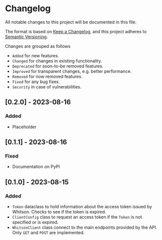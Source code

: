 # Changelog
All notable changes to this project will be documented in this file.

The format is based on [Keep a Changelog](https://keepachangelog.com/en/1.0.0/),
and this project adheres to [Semantic Versioning](https://semver.org/spec/v2.0.0.html).

Changes are grouped as follows
- `Added` for new features.
- `Changed` for changes in existing functionality.
- `Deprecated` for soon-to-be removed features.
- `Improved` for transparent changes, e.g. better performance.
- `Removed` for now removed features.
- `Fixed` for any bug fixes.
- `Security` in case of vulnerabilities.

## [0.2.0] - 2023-08-16
### Added
- Placeholder

## [0.1.1] - 2023-08-16
### Fixed
- Documentation on PyPI

## [0.1.0] - 2023-08-15
### Added
- `Token` dataclass to hold information about the access token issued by Whitson. Checks to see if the token is expired.
- `ClientConfig` class to request an access token if the `Token` is not specified or is expired.
- `WhitsonClient` class connect to the main endpoints provided by the API. Only `GET` and `POST` are implemented.
